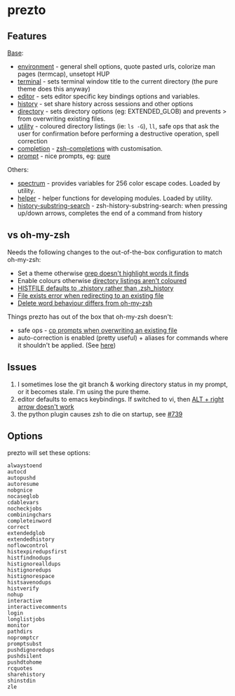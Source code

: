 # prezto

## Features

[Base](https://github.com/sorin-ionescu/prezto/blob/a3a51bdf6c485ff60153e80b66915626fcbacd4f/runcoms/zpreztorc#L32):

- [environment](https://github.com/sorin-ionescu/prezto/tree/master/modules/environment) - general shell options, quote pasted urls, colorize man pages (termcap), unsetopt HUP
- [terminal](https://github.com/sorin-ionescu/prezto/tree/master/modules/terminal) - sets terminal window title to the current directory (the pure theme does this anyway)
- [editor](https://github.com/sorin-ionescu/prezto/tree/master/modules/editor) - sets editor specific key bindings options and variables.
- [history](https://github.com/sorin-ionescu/prezto/tree/master/modules/histhistory) - set share history across sessions and other options
- [directory](https://github.com/sorin-ionescu/prezto/tree/master/modules/directory) - sets directory options (eg: EXTENDED_GLOB) and prevents > from overwriting existing files.
- [utility](https://github.com/sorin-ionescu/prezto/tree/master/modules/utility) - coloured directory listings (ie: `ls -G`), `ll`, safe ops that ask the user for confirmation before performing a destructive operation, spell correction
- [completion](https://github.com/sorin-ionescu/prezto/tree/master/modules/completion) - [zsh-completions](https://github.com/zsh-users/zsh-completions) with customisation.
- [prompt](https://github.com/sorin-ionescu/prezto/tree/master/modules/prompt) - nice prompts, eg: [pure](https://github.com/sindresorhus/pure)

Others:

- [spectrum](https://github.com/sorin-ionescu/prezto/tree/master/modules/spectrum) - provides variables for 256 color escape codes. Loaded by utility.
- [helper](https://github.com/sorin-ionescu/prezto/tree/master/modules/helper) - helper functions for developing modules. Loaded by utility.
- [history-substring-search](https://github.com/sorin-ionescu/prezto/tree/master/modules/history-substring-search) - zsh-history-substring-search: when pressing up/down arrows, completes the end of a command from history

## vs oh-my-zsh

Needs the following changes to the out-of-the-box configuration to match oh-my-zsh:

- Set a theme otherwise [grep doesn't highlight words it finds](https://github.com/sorin-ionescu/prezto/issues/1764)
- Enable colours otherwise [directory listings aren't coloured](https://github.com/sorin-ionescu/prezto/issues/1765)
- [HISTFILE defaults to .zhistory rather than .zsh_history](https://github.com/sorin-ionescu/prezto/issues/1766)
- [File exists error when redirecting to an existing file](https://github.com/sorin-ionescu/prezto/issues/1767)
- [Delete word behaviour differs from oh-my-zsh](https://github.com/sorin-ionescu/prezto/issues/1774)

Things prezto has out of the box that oh-my-zsh doesn't:

- safe ops - [cp prompts when overwriting an existing file](https://github.com/sorin-ionescu/prezto/issues/1845)
- auto-correction is enabled (pretty useful) + aliases for commands where it shouldn't be applied. (See [here](https://github.com/sorin-ionescu/prezto/blob/f4ca9ebfc913453f98ba6912a8c42684fd742cc1/modules/utility/init.zsh#L13))

## Issues

1. I sometimes lose the git branch & working directory status in my prompt, or it becomes stale. I'm using the pure theme.
1. editor defaults to emacs keybindings. If switched to vi, then [ALT + right arrow doesn't work](https://github.com/sorin-ionescu/prezto/issues/1763)
1. the python plugin causes zsh to die on startup, see [#739](https://github.com/sorin-ionescu/prezto/issues/739)

## Options

prezto will set these options:

```
alwaystoend
autocd
autopushd
autoresume
nobgnice
nocaseglob
cdablevars
nocheckjobs
combiningchars
completeinword
correct
extendedglob
extendedhistory
noflowcontrol
histexpiredupsfirst
histfindnodups
histignorealldups
histignoredups
histignorespace
histsavenodups
histverify
nohup
interactive
interactivecomments
login
longlistjobs
monitor
pathdirs
nopromptcr
promptsubst
pushdignoredups
pushdsilent
pushdtohome
rcquotes
sharehistory
shinstdin
zle
```
